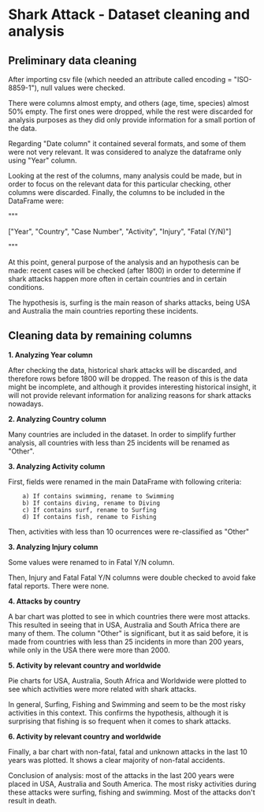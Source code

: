# Shark Attack - Dataset cleaning and analysis
## Preliminary data cleaning
After importing csv file (which needed an attribute called encoding = "ISO-8859-1"), null values were checked.

There were columns almost empty, and others (age, time, species) almost 50% empty. The first ones were dropped, while the rest were discarded for analysis purposes as they did only provide information for a small portion of the data.

Regarding "Date column" it contained several formats, and some of them were not very relevant. It was considered to analyze the dataframe only using "Year" column.

Looking at the rest of the columns, many analysis could be made, but in order to focus on the relevant data for this particular checking, other columns were discarded. Finally, the columns to be included in the DataFrame were:

"""

["Year", "Country", "Case Number", "Activity", "Injury", "Fatal (Y/N)"]

"""

At this point, general purpose of the analysis and an hypothesis can be made: recent cases will be checked (after 1800) in order to determine if shark attacks happen more often in certain countries and in certain conditions.

The hypothesis is, surfing is the main reason of sharks attacks, being USA and Australia the main countries reporting these incidents.

## Cleaning data by remaining columns
**1. Analyzing Year column**

After checking the data, historical shark attacks will be discarded, and therefore rows before 1800 will be dropped. The reason of this is the data might be incomplete, and although it provides interesting historical insight, it will not provide relevant information for analizing reasons for shark attacks nowadays.

**2. Analyzing Country column**

Many countries are included in the dataset. In order to simplify further analysis, all countries with less than 25 incidents will be renamed as "Other".

**3. Analyzing Activity column**

 First, fields were renamed in the main DataFrame with following criteria:

        a) If contains swimming, rename to Swimming
        b) If contains diving, rename to Diving
        c) If contains surf, rename to Surfing
        d) If contains fish, rename to Fishing

Then, activities with less than 10 ocurrences were re-classified as "Other"

**3. Analyzing Injury column**

Some values were renamed to in Fatal Y/N column.

Then, Injury and Fatal Fatal Y/N columns were double checked to avoid fake fatal reports. There were none.

**4. Attacks by country**

A bar chart was plotted to see in which countries there were most attacks. This resulted in seeing that in USA, Australia and South Africa there are many of them. The column "Other" is significant, but it as said before, it is made from countries with less than 25 incidents in more than 200 years, while only in the USA there were more than 2000.

**5. Activity by relevant country and worldwide**

Pie charts for USA, Australia, South Africa and Worldwide were plotted to see which activities were more related with shark attacks.

In general, Surfing, Fishing and Swimming and seem to be the most risky activities in this context. This confirms the hypothesis, although it is surprising that fishing is so frequent when it comes to shark attacks.

**6. Activity by relevant country and worldwide**

Finally, a bar chart with non-fatal, fatal and unknown attacks in the last 10 years was plotted. It shows a clear majority of non-fatal accidents.

Conclusion of analysis: most of the attacks in the last 200 years were placed in USA, Australia and South America. The most risky activities during these attacks were surfing, fishing and swimming. Most of the attacks don't result in death.
